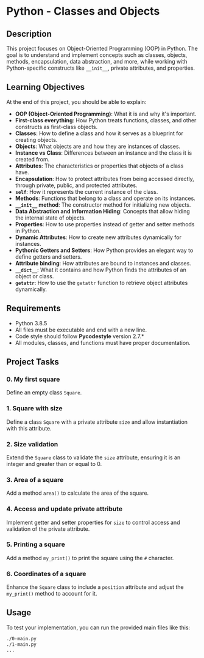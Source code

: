 # Python - Classes and Objects

## Description

This project focuses on Object-Oriented Programming (OOP) in Python. The goal is to understand and implement concepts such as classes, objects, methods, encapsulation, data abstraction, and more, while working with Python-specific constructs like `__init__`, private attributes, and properties.

## Learning Objectives

At the end of this project, you should be able to explain:

- **OOP (Object-Oriented Programming)**: What it is and why it's important.
- **First-class everything**: How Python treats functions, classes, and other constructs as first-class objects.
- **Classes**: How to define a class and how it serves as a blueprint for creating objects.
- **Objects**: What objects are and how they are instances of classes.
- **Instance vs Class**: Differences between an instance and the class it is created from.
- **Attributes**: The characteristics or properties that objects of a class have.
- **Encapsulation**: How to protect attributes from being accessed directly, through private, public, and protected attributes.
- **`self`**: How it represents the current instance of the class.
- **Methods**: Functions that belong to a class and operate on its instances.
- **`__init__` method**: The constructor method for initializing new objects.
- **Data Abstraction and Information Hiding**: Concepts that allow hiding the internal state of objects.
- **Properties**: How to use properties instead of getter and setter methods in Python.
- **Dynamic Attributes**: How to create new attributes dynamically for instances.
- **Pythonic Getters and Setters**: How Python provides an elegant way to define getters and setters.
- **Attribute binding**: How attributes are bound to instances and classes.
- **`__dict__`**: What it contains and how Python finds the attributes of an object or class.
- **`getattr`**: How to use the `getattr` function to retrieve object attributes dynamically.

## Requirements

- Python 3.8.5
- All files must be executable and end with a new line.
- Code style should follow **Pycodestyle** version 2.7.*
- All modules, classes, and functions must have proper documentation.
  
## Project Tasks

### 0. My first square
Define an empty class `Square`.

### 1. Square with size
Define a class `Square` with a private attribute `size` and allow instantiation with this attribute.

### 2. Size validation
Extend the `Square` class to validate the `size` attribute, ensuring it is an integer and greater than or equal to 0.

### 3. Area of a square
Add a method `area()` to calculate the area of the square.

### 4. Access and update private attribute
Implement getter and setter properties for `size` to control access and validation of the private attribute.

### 5. Printing a square
Add a method `my_print()` to print the square using the `#` character.

### 6. Coordinates of a square
Enhance the `Square` class to include a `position` attribute and adjust the `my_print()` method to account for it.

## Usage

To test your implementation, you can run the provided main files like this:

```bash
./0-main.py
./1-main.py
...
